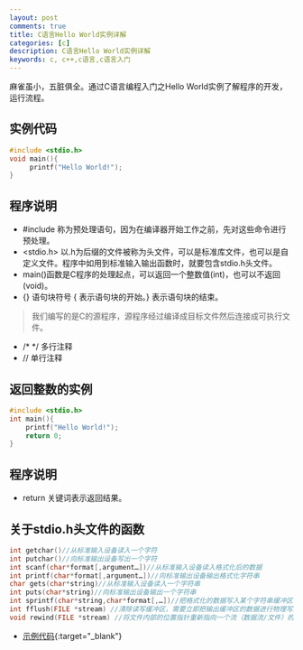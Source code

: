 ```yaml
---
layout: post
comments: true
title: C语言Hello World实例详解
categories: [c]
description: C语言Hello World实例详解
keywords: c, c++,c语言,c语言入门
---
```

麻雀虽小，五脏俱全。通过C语言编程入门之Hello World实例了解程序的开发，运行流程。

## 实例代码
```c 
#include <stdio.h>
void main(){
     printf("Hello World!");
}
```

## 程序说明
- #include 称为预处理语句，因为在编译器开始工作之前，先对这些命令进行预处理。
- <stdio.h> 以.h为后缀的文件被称为头文件，可以是标准库文件，也可以是自定义文件。程序中如用到标准输入输出函数时，就要包含stdio.h头文件。
- main()函数是C程序的处理起点，可以返回一个整数值(int)，也可以不返回(void)。
- {} 语句块符号 { 表示语句块的开始。} 表示语句块的结束。

> 我们编写的是C的源程序，源程序经过编译成目标文件然后连接成可执行文件。

- /* */  多行注释
- // 单行注释

## 返回整数的实例
```c
#include <stdio.h>
int main(){ 
    printf("Hello World!");
    return 0;
}
```

## 程序说明
- return 关键词表示返回结果。

## 关于stdio.h头文件的函数
```c
int getchar()//从标准输入设备读入一个字符
int putchar()//向标准输出设备写出一个字符
int scanf(char*format[,argument…])//从标准输入设备读入格式化后的数据
int printf(char*format[,argument…])//向标准输出设备输出格式化字符串
char gets(char*string)//从标准输入设备读入一个字符串
int puts(char*string)//向标准输出设备输出一个字符串
int sprintf(char*string,char*format[,…])//把格式化的数据写入某个字符串缓冲区
int fflush(FILE *stream) //清除读写缓冲区，需要立即把输出缓冲区的数据进行物理写入时
void rewind(FILE *stream) //将文件内部的位置指针重新指向一个流（数据流/文件）的开头
```

- [示例代码](https://github.com/2898117012/c-lang-demo/tree/master/hello-world){:target="_blank"}